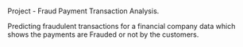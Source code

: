 #
Project - Fraud Payment Transaction Analysis.

Predicting fraudulent transactions for a financial company data which shows the payments are Frauded or not by the customers.
